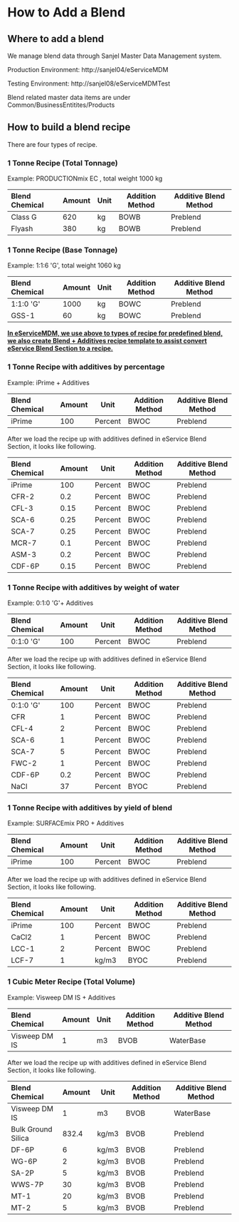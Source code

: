 # How to Add a Blend



## Where to add a blend

We manage blend data through Sanjel Master Data Management system.

Production Environment: http://sanjel04/eServiceMDM

Testing Environment: http://sanjel08/eServiceMDMTest



Blend related master data items are under Common/BusinessEntitites/Products 



## How to build a blend recipe



There are four types of recipe.



### 1 Tonne Recipe (Total Tonnage)

Example:  PRODUCTIONmix EC , total weight 1000 kg

| Blend Chemical | Amount | Unit |Addition Method|Additive Blend Method|
| :------------- | ------ | ---- |--|--|
| Class G | 620    | kg   |BOWB|Preblend|
| Flyash     | 380  | kg   |BOWB|Preblend|




### 1 Tonne Recipe (Base Tonnage)

Example: 1:1:6 'G', total weight 1060 kg

| Blend Chemical | Amount | Unit |Addition Method|Additive Blend Method|
| :------------- | ------ | ---- |--|--|
| 1:1:0 'G'      | 1000   | kg   |BOWC|Preblend|
| GSS-1          | 60     | kg   |BOWC|Preblend|



**<u>In eServiceMDM, we use above to types of recipe for predefined blend, we also create Blend + Additives recipe template to assist convert eService Blend Section to a recipe.</u>**

### 

### 1 Tonne  Recipe with  additives by percentage

Example:  iPrime + Additives 

| Blend Chemical | Amount | Unit    | Addition Method | Additive Blend Method |
| :------------- | ------ | ------- | --------------- | --------------------- |
| iPrime         | 100    | Percent | BWOC            | Preblend              |

After we load the recipe up with additives defined in eService Blend Section, it looks like following.


| Blend Chemical | Amount | Unit    | Addition Method | Additive Blend Method |
| :------------- | ------ | ------- | --------------- | --------------------- |
| iPrime         | 100    | Percent | BWOC            | Preblend              |
| CFR-2          | 0.2    | Percent | BWOC            | Preblend              |
| CFL-3          | 0.15   | Percent | BWOC            | Preblend              |
| SCA-6          | 0.25   | Percent | BWOC            | Preblend              |
| SCA-7          | 0.25   | Percent | BWOC            | Preblend              |
| MCR-7          | 0.1    | Percent | BWOC            | Preblend              |
| ASM-3          | 0.2    | Percent | BWOC            | Preblend              |
| CDF-6P         | 0.15   | Percent | BWOC            | Preblend              |



### 1 Tonne Recipe with additives by weight of water



Example:  0:1:0 'G'+ Additives

| Blend Chemical | Amount | Unit    | Addition Method | Additive Blend Method |
| :------------- | ------ | ------- | --------------- | --------------------- |
| 0:1:0 'G'      | 100    | Percent | BWOC            | Preblend              |

After we load the recipe up with additives defined in eService Blend Section, it looks like following.


| Blend Chemical | Amount | Unit    | Addition Method | Additive Blend Method |
| :------------- | ------ | ------- | --------------- | --------------------- |
| 0:1:0 'G'      | 100    | Percent | BWOC            | Preblend              |
| CFR            | 1      | Percent | BWOC            | Preblend              |
| CFL-4          | 2      | Percent | BWOC            | Preblend              |
| SCA-6          | 1      | Percent | BWOC            | Preblend              |
| SCA-7          | 5      | Percent | BWOC            | Preblend              |
| FWC-2          | 1      | Percent | BWOC            | Preblend              |
| CDF-6P         | 0.2    | Percent | BWOC            | Preblend              |
| NaCl           | 37     | Percent | BYOC            | Preblend              |



### 1 Tonne Recipe with additives by yield of blend



Example:  SURFACEmix PRO + Additives

| Blend Chemical | Amount | Unit    | Addition Method | Additive Blend Method |
| :------------- | ------ | ------- | --------------- | --------------------- |
| iPrime         | 100    | Percent | BWOC            | Preblend              |

After we load the recipe up with additives defined in eService Blend Section, it looks like following.


| Blend Chemical | Amount | Unit    | Addition Method | Additive Blend Method |
| :------------- | ------ | ------- | --------------- | --------------------- |
| iPrime         | 100    | Percent | BWOC            | Preblend              |
| CaCl2          | 1      | Percent | BWOC            | Preblend              |
| LCC-1          | 2      | Percent | BWOC            | Preblend              |
| LCF-7          | 1      | kg/m3   | BYOC            | Preblend              |

### 1 Cubic Meter Recipe (Total Volume)

Example:  Visweep DM IS + Additives

| Blend Chemical | Amount | Unit |Addition Method|Additive Blend Method|
| :------------- | ------ | ---- |--|--|
| Visweep DM IS | 1      | m3 |BVOB|WaterBase|

After we load the recipe up with additives defined in eService Blend Section, it looks like following.


| Blend Chemical | Amount | Unit |Addition Method|Additive Blend Method|
| :------------- | ------ | ---- |--|--|
| Visweep DM IS | 1      | m3 |BVOB|WaterBase|
| Bulk Ground Silica | 832.4  | kg/m3 |BVOB|Preblend|
| DF-6P | 6  | kg/m3 |BVOB|Preblend|
| WG-6P | 2  | kg/m3 |BVOB|Preblend|
| SA-2P | 5  | kg/m3 |BVOB|Preblend|
| WWS-7P | 30  | kg/m3 |BVOB|Preblend|
| MT-1 | 20  | kg/m3 |BVOB|Preblend|
| MT-2 | 5  | kg/m3 |BVOB|Preblend|

